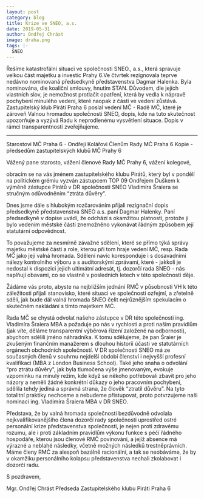 ```yaml
---
layout: post
category: blog
title: Krize ve SNEO, a.s.
date: 2019-05-31
author: Ondřej Chrást
image: draha.png
tags: |-
  SNEO 
---
```

Řešíme katastrofální situaci ve společnosti SNEO., a.s., která spravuje velkou část majetku a investic Prahy 6.Ve čtvrtek rezignovala teprve nedávno nominovaná předsedkyně představenstva Dagmar Halenka. Byla nominována, dle koaliční smlouvy, hnutím STAN. Důvodem, dle jejích vlastních slov, je nemožnost protlačit opatření, která by vedla k nápravě pochybení minulého vedení, které naopak z části ve vedení zůstává. Zastupitelský klub Piráti Praha 6 poslal vedení MČ - Radě MČ, které je zároveň Valnou hromadou společnosti SNEO, dopis, kde na tuto skutečnost upozorňuje a vyzývá Radu k neprodlenému vysvětlení situace. Dopis v rámci transparentnosti zveřejňujeme.

-------------------

Starostovi MČ Praha 6 - Ondřeji Kolářovi
Členům Rady MČ Praha 6
Kopie - předsedům zastupitelských klubů MČ Prahy 6
 
Vážený pane starosto, vážení členové Rady MČ Prahy 6, vážení kolegové,
 
obracím se na vás jménem zastupitelského klubu Pirátů, který byl v pondělí na politickém grémiu vyzván zástupcem TOP 09 Ondřejem Duškem k výměně zástupce Pirátů v DR společnosti SNEO Vladimíra Šraiera se stručným odůvodněním “ztráta důvěry”.
 
Dnes jsme dále s hlubokým rozčarováním přijali rezignační dopis předsedkyně představenstva SNEO a.s. paní Dagmar Halenky. Paní předsedkyně v dopise uvádí, že odchází s okamžitou platností, protože jí bylo vedením městské části znemožněno vykonávat řádným způsobem její statutární odpovědnost.
 
To považujeme za nesmírně závažné sdělení, které se přímo týká správy majetku městské části a role, kterou při tom hraje vedení MČ, resp. Rada MČ jako její valná hromada. Sdělení navíc koresponduje i s dosavadními nálezy kontrolního výboru a s auditorskými zprávami, které - jakkoli je nedostal k dispozici jejich ultimátní adresát, tj. dozorčí rada SNEO - nás naplňují obavami, co se vlastně v posledních letech v této společnosti děje.
 
Žádáme vás proto, abyste na nejbližším jednání RMČ v působnosti VH k této záležitosti přijali stanovisko, které situaci ve společnosti ozřejmí, a zřetelně sdělí, jak bude dál valná hromada SNEO  čelit nejrůznějším spekulacím o skutečném nakládání s tímto majetkem MČ.
 
Rada MČ se chystá odvolat našeho zástupce v DR této společnosti ing. Vladimíra Šraiera MBA a požaduje po nás v rychlosti a proti našim pravidlům (jak víte, děláme transparentní výběrová řízení založené na odbornosti), abychom sdělili jméno náhradníka. K tomu sdělujeme, že pan Šraier je zkušeným finančním manažerem s dlouhou historií účasti ve statutárních orgánech obchodních společností.  V DR společnosti SNEO má ze současných členů v souhrnu nejdelší období členství i nejvyšší profesní kvalifikaci (MBA z London Business School). Také jeho snaha o odvolání “pro ztrátu důvěry", jak byla tlumočena výše jmenovaným, evokuje vzpomínku na minulý režim, kde když se někoho potřebovali zbavit pro jeho názory a neměli žádné konkrétní důkazy o jeho pracovním pochybení, sdělila tehdy jediná a správná strana, že člověk “ztratil důvěru”. Na tyto totalitní praktiky nechceme a nebudeme přistupovat, proto potvrzujeme naši nominaci ing. Vladimíra Šraiera MBA v DR SNEO.
 
Představa, že by valná hromada společnosti bezdůvodně odvolala nejkvalifikovanějšího člena dozorčí rady společnosti uprostřed ostré personální krize představenstva společnosti, je nejen proti zdravému rozumu, ale i proti základním pravidlům výkonu funkce s péčí řádného hospodáře, kterou jsou členové RMČ povinováni, a jejíž absence má výrazné a neblahé následky, včetně možných následků trestněprávních. Máme členy RMČ za alespoň bazálně racionální, a tak se neobáváme, že by v okamžiku personálního kolapsu představenstva nechali zkolabovat i dozorčí radu.
 
S pozdravem,
  
Mgr. Ondřej Chrást
Předseda Zastupitelského klubu Piráti Praha 6

